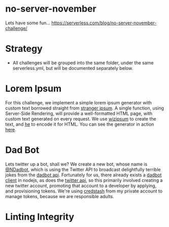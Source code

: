 # no-server-november
Lets have some fun... https://serverless.com/blog/no-server-november-challenge/

# Strategy

* All challenges will be grouped into the same folder, under the same serverless.yml, but will be
  documented separately below.

# Lorem Ipsum

For this challenge, we implement a simple lorem ipsum generator with custom text borrowed straight
from [stranger ipsum].  A single function, using Server-Side Rendering, will provide a
well-formatted HTML page, with custom text generated on every request.  We use [wizipsum] to create
the text, and [he] to encode it for HTML.  You can see the generator in action
[here](https://no-server-november.ulfhedinn.net/lorem_ipsum).

[stranger ipsum]: https://github.com/robertcoopercode/stranger-ipsum/blob/master/src/generator.js
[wizipsum]: https://github.com/wizbii/wizipsum
[he]: https://github.com/mathiasbynens/he

# Dad Bot

Lets twitter up a bot, shall we?  We create a new bot, whose name is [@NDadbot], which is using the
Twitter API to broadcast delightfully terrible jokes from the [dadbot api].  Fortunately for us,
there already exists a [dadbot client] in nodejs, as does the [twitter api], so this primarily
involved creating a new twitter account, promoting that account to a developer by applying, and
provisioning tokens.  We're using [credstash] from my private account to manage tokens, because we
are responsible adults.

[@NDadbot]: https://twitter.com/NDadbot
[credstash]: https://github.com/fugue/credstash
[dadbot api]: https://icanhazdadjoke.com/api
[dadbot client]: https://github.com/jmptr/node-icanhazdadjoke-client
[twitter api]: https://github.com/desmondmorris/node-twitter

# Linting Integrity
